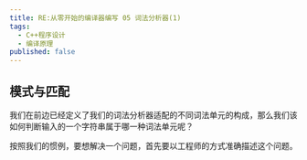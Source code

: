 ```yaml
---
title: RE:从零开始的编译器编写 05 词法分析器(1)
tags: 
  - C++程序设计
  - 编译原理
published: false
---
```


## 模式与匹配

我们在前边已经定义了我们的词法分析器适配的不同词法单元的构成，那么我们该如何判断输入的一个字符串属于哪一种词法单元呢？

按照我们的惯例，要想解决一个问题，首先要以工程师的方式准确描述这个问题。